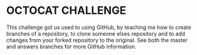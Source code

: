 OCTOCAT CHALLENGE
=================

This challenge got us used to using GitHub, by teaching me how to create branches of a repository, to clone someone elses repository and to add changes from your forked repository to the original. See both the master and answers branches for more GitHub information.
